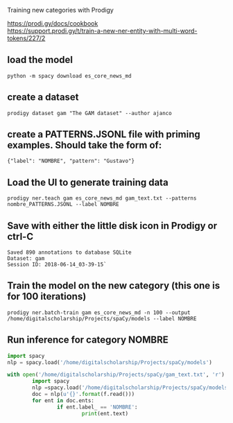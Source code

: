 Training new categories with Prodigy 

https://prodi.gy/docs/cookbook<br>
https://support.prodi.gy/t/train-a-new-ner-entity-with-multi-word-tokens/227/2

## load the model 
`python -m spacy download es_core_news_md`

## create a dataset
`prodigy dataset gam "The GAM dataset" --author ajanco`

## create a PATTERNS.JSONL file with priming examples. Should take the form of:
```
{"label": "NOMBRE", "pattern": "Gustavo"} 
```

## Load the UI to generate training data 
`prodigy ner.teach gam es_core_news_md gam_text.txt --patterns nombre_PATTERNS.JSONL --label NOMBRE`

## Save with either the little disk icon in Prodigy or ctrl-C
```
Saved 890 annotations to database SQLite
Dataset: gam
Session ID: 2018-06-14_03-39-15`
```

## Train the model on the new category (this one is for 100 iterations)
`prodigy ner.batch-train gam es_core_news_md -n 100 --output /home/digitalscholarship/Projects/spaCy/models --label NOMBRE`

## Run inference for category NOMBRE
```python
import spacy
nlp = spacy.load('/home/digitalscholarship/Projects/spaCy/models')

with open('/home/digitalscholarship/Projects/spaCy/gam_text.txt', 'r') as f:
        import spacy
        nlp =spacy.load('/home/digitalscholarship/Projects/spaCy/models')
        doc = nlp(u'{}'.format(f.read()))
        for ent in doc.ents:
                if ent.label_ == 'NOMBRE':
                        print(ent.text)
```
